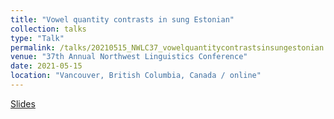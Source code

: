 ```yaml
---
title: "Vowel quantity contrasts in sung Estonian"
collection: talks
type: "Talk"
permalink: /talks/20210515_NWLC37_vowelquantitycontrastsinsungestonian
venue: "37th Annual Northwest Linguistics Conference"
date: 2021-05-15
location: "Vancouver, British Columbia, Canada / online"
---
```


[Slides](files/Vesik_2021_NWLC37_slides.pdf)
